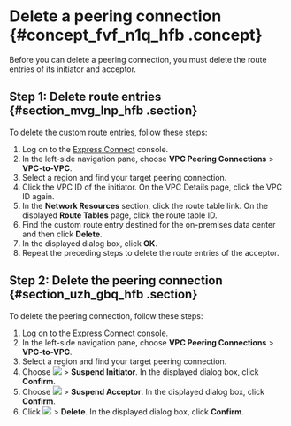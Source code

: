 # Delete a peering connection {#concept_fvf_n1q_hfb .concept}

Before you can delete a peering connection, you must delete the route entries of its initiator and acceptor.

## Step 1: Delete route entries {#section_mvg_lnp_hfb .section}

To delete the custom route entries, follow these steps:

1.  Log on to the [Express Connect](https://partners-intl.console.aliyun.com/#/ri) console.
2.  In the left-side navigation pane, choose **VPC Peering Connections** \> **VPC-to-VPC**.
3.  Select a region and find your target peering connection.
4.  Click the VPC ID of the initiator. On the VPC Details page, click the VPC ID again.
5.  In the **Network Resources** section, click the route table link. On the displayed **Route Tables** page, click the route table ID.
6.  Find the custom route entry destined for the on-premises data center and then click **Delete**.
7.  In the displayed dialog box, click **OK**.
8.  Repeat the preceding steps to delete the route entries of the acceptor.

## Step 2: Delete the peering connection {#section_uzh_gbq_hfb .section}

To delete the peering connection, follow these steps:

1.  Log on to the [Express Connect](https://partners-intl.console.aliyun.com/#/ri) console.
2.  In the left-side navigation pane, choose **VPC Peering Connections** \> **VPC-to-VPC**.
3.  Select a region and find your target peering connection.
4.  Choose **![](http://static-aliyun-doc.oss-cn-hangzhou.aliyuncs.com/assets/img/21440/156050008312053_en-US.png)** \> **Suspend Initiator**. In the displayed dialog box, click **Confirm**.
5.  Choose **![](http://static-aliyun-doc.oss-cn-hangzhou.aliyuncs.com/assets/img/21440/156050008312053_en-US.png)** \> **Suspend Acceptor**. In the displayed dialog box, click **Confirm**.
6.  Click **![](http://static-aliyun-doc.oss-cn-hangzhou.aliyuncs.com/assets/img/21440/156050008312053_en-US.png)** \> **Delete**. In the displayed dialog box, click **Confirm**.

